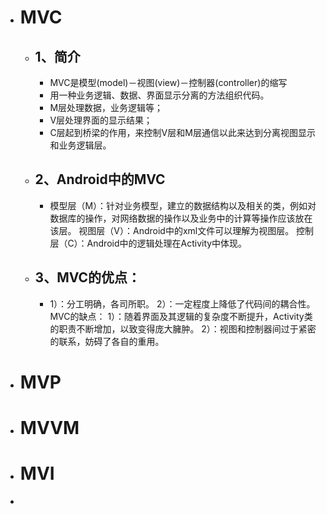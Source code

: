 - # MVC
	- ## 1、简介
		- MVC是模型(model)－视图(view)－控制器(controller)的缩写
		- 用一种业务逻辑、数据、界面显示分离的方法组织代码。
		- M层处理数据，业务逻辑等；
		- V层处理界面的显示结果；
		- C层起到桥梁的作用，来控制V层和M层通信以此来达到分离视图显示和业务逻辑层。
	- ## 2、Android中的MVC
		- 模型层（M）：针对业务模型，建立的数据结构以及相关的类，例如对数据库的操作，对网络数据的操作以及业务中的计算等操作应该放在该层。
		  视图层（V）：Android中的xml文件可以理解为视图层。
		  控制层（C）：Android中的逻辑处理在Activity中体现。
	- ## 3、MVC的优点：
		- 1）：分工明确，各司所职。
		  2）：一定程度上降低了代码间的耦合性。
		  MVC的缺点：
		  1）：随着界面及其逻辑的复杂度不断提升，Activity类的职责不断增加，以致变得庞大臃肿。
		  2）：视图和控制器间过于紧密的联系，妨碍了各自的重用。
- # MVP
- # MVVM
- # MVI
-